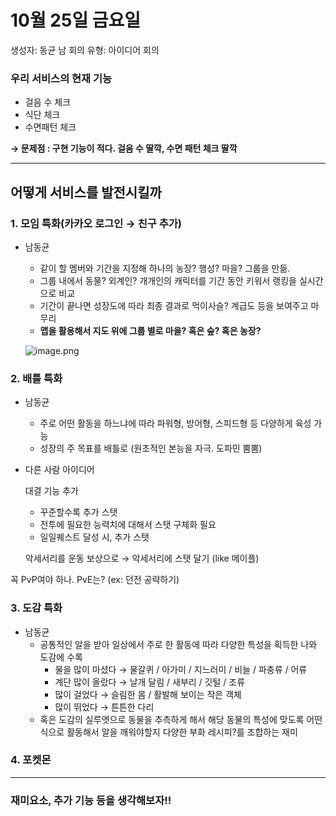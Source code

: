 # 10월 25일 금요일

생성자: 동균 남
회의 유형: 아이디어 회의

### 우리 서비스의 현재 기능

- 걸음 수 체크
- 식단 체크
- 수면패턴 체크

**→ 문제점 : 구현 기능이 적다. 걸음 수 딸깍, 수면 패턴 체크 딸깍**

---

## 어떻게 서비스를 발전시킬까

### 1. 모임 특화(카카오 로그인 → 친구 추가)

- 남동균
    - 같이 할 멤버와 기간을 지정해 하나의 농장? 행성? 마을? 그룹을 만듦.
    - 그룹 내에서 동물? 외계인? 개개인의 캐릭터를 기간 동안 키워서 랭킹을 실시간으로 비교
    - 기간이 끝나면 성장도에 따라 최종 결과로 먹이사슬? 계급도 등을 보여주고 마무리
    - **맵을 활용해서 지도 위에 그룹 별로 마을? 혹은 숲? 혹은 농장?**
    
    ![image.png](image.png)
    

### 2. 배틀 특화

- 남동균
    - 주로 어떤 활동을 하느냐에 따라 파워형, 방어형, 스피드형 등 다양하게 육성 가능
    - 성장의 주 목표를 배틀로 (원초적인 본능을 자극. 도파민 뿜뿜)
- 다른 사람 아이디어
    
    대결 기능 추가
    
    - 꾸준할수록 추가 스탯
    - 전투에 필요한 능력치에 대해서 스탯 구체화 필요
    - 일일퀘스트 달성 시, 추가 스탯
    
    악세서리를 운동 보상으로 → 악세서리에 스탯 달기 (like 메이플)
    

꼭 PvP여야 하나. PvE는? (ex: 던전 공략하기)

### 3. 도감 특화

- 남동균
    - 공통적인 알을 받아 일상에서 주로 한 활동에 따라 다양한 특성을 획득한 나와 도감에 수록
        - 물을 많이 마셨다 → 물갈퀴 / 아가미 / 지느러미 / 비늘 / 파충류 / 어류
        - 계단 많이 올랐다 → 날개 달림 / 새부리 / 깃털 / 조류
        - 많이 걸었다 → 슬림한 몸 / 활발해 보이는 작은 객체
        - 많이 뛰었다 → 튼튼한 다리
    - 혹은 도감의 실루엣으로 동물을 추측하게 해서 해당 동물의 특성에 맞도록 어떤식으로 활동해서 알을 깨워야할지 다양한 부화 레시피?를 조합하는 재미

### 4. 포켓몬

---

### 재미요소, 추가 기능 등을 생각해보자!!